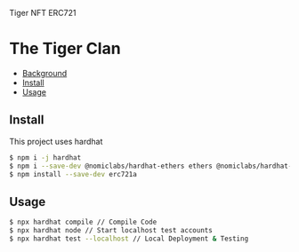 Tiger NFT ERC721

# The Tiger Clan

- [Background](#background)
- [Install](#install)
- [Usage](#usage)

## Install

This project uses hardhat

```sh
$ npm i -j hardhat
$ npm i --save-dev @nomiclabs/hardhat-ethers ethers @nomiclabs/hardhat-waffle ethereum-waffle chai @openzeppelin contracts @nomiclabs/hardhat-etherscan @nomiclabs/hardhat-truffle5
$ npm install --save-dev erc721a
```

## Usage

```sh
$ npx hardhat compile // Compile Code
$ npx hardhat node // Start localhost test accounts
$ npx hardhat test --localhost // Local Deployment & Testing
```
